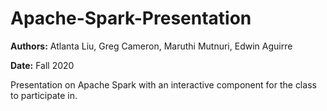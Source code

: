 # Apache-Spark-Presentation

**Authors:** Atlanta Liu, Greg Cameron, Maruthi Mutnuri, Edwin Aguirre

**Date:** Fall 2020

Presentation on Apache Spark with an interactive component for the class to participate in.
